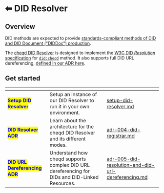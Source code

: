 # ⬅ DID Resolver

## Overview

DID methods are expected to provide [standards-compliant methods of DID and DID Document ("DIDDoc") production](https://w3c.github.io/did-core/#production-and-consumption).

The [cheqd DID Resolver](https://github.com/cheqd/did-resolver) is designed to implement the [W3C DID _Resolution_ specification](https://w3c-ccg.github.io/did-resolution/) for [`did:cheqd`](../../architecture/adr-list/adr-001-cheqd-did-method.md) method. It also supports full DID URL dereferencing, [defined in our ADR here](../../architecture/adr-list/adr-005-did-resolution-and-did-url-dereferencing.md).

## Get started

<table data-view="cards"><thead><tr><th></th><th></th><th data-hidden data-card-target data-type="content-ref"></th></tr></thead><tbody><tr><td><mark style="color:blue;"><strong>Setup DID Resolver</strong></mark></td><td>Setup an instance of our DID Resolver to run it in your own environment.</td><td><a href="setup-did-resolver.md">setup-did-resolver.md</a></td></tr><tr><td><mark style="color:blue;"><strong>DID Resolver ADR</strong></mark></td><td>Learn about the architecture for the cheqd DID Resolver and its different modes.</td><td><a href="../../architecture/adr-list/adr-004-did-registrar.md">adr-004-did-registrar.md</a></td></tr><tr><td><mark style="color:blue;"><strong>DID URL Dereferencing ADR</strong></mark></td><td>Understand how cheqd supports complex DID URL dereferencing for DIDs and DID-Linked Resources.</td><td><a href="../../architecture/adr-list/adr-005-did-resolution-and-did-url-dereferencing.md">adr-005-did-resolution-and-did-url-dereferencing.md</a></td></tr></tbody></table>
